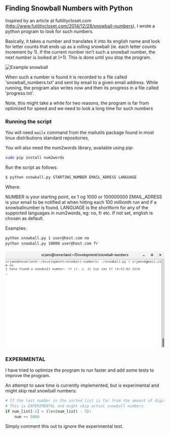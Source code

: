 ## Finding Snowball Numbers with Python

Inspired by an article at futilitycloset.com (http://www.futilitycloset.com/2014/12/28/snowball-numbers), I wrote a python program to look for such numbers. 

Basically, it takes a number and translates it into its english name and look for letter counts that ends up as a rolling snowball (ie. each letter counts increment by 1). If the current number isn't such a snowball number, the next number is looked at (+1). This is done until you stop the program.

![](http://www.futilitycloset.com/wp-content/uploads/2014/12/2014-12-28-snowball-numbers-11.png "Example snowball")

When such a number is found it is recorded to a file called 'snowball_numbers.txt' and sent by email to a given email address.
While running, the program also writes now and then its progress in a file called 'progress.txt'.

Note, this might take a while for two reasons, the program is far from optimized for speed and we need to look a long time for such numbers

### Running the script

You will need ```mailx``` command from the mailutils package found in most linux distributions standard repositories.

You will also need the num2words library, available using pip:

```bash
sudo pip install num2words
```
Run the script as follows:

```python
$ python snowball.py STARTING_NUMBER EMAIL_ADRESS LANGUAGE
```
Where:

NUMBER is your starting point, ex 1 og 1000 or 100000000
EMAIL_ADRESS is your email to be notified at when hitting each 100 millionth run and if a snowballnumber is found.
LANGUAGE is the shortform for any of the supported languages in num2words, eg: no, fr etc. If not set, english is chosen as default.

Examples:

```bash
python snowball.py 1 user@host.com no
python snowball.py 10000 user@host.com fr
```

![](bash.png "Looking for snowball numbers..")

### EXPERIMENTAL

I have tried to optimize the program to run faster and add some tests to improve the program.

An attempt to save time is currently implemented, but is experimental and might skip real snowball numbers:

```python
# If the last number in the sorted list is far from the amount of digits in list, we might think this is far from a snowball number.
# This is EXPERIMENTAL and might skip actual snowball numbers
if num_list[-1] < (len(num_list) - 5):
	num += 5000
```

Simply comment this out to ignore the experimental test.
